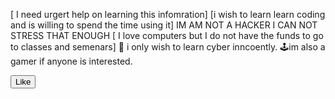 [ I need urgert help on learning this infomration]
[i wish to learn learn coding and is willing to spend the time using it]
IM AM NOT A HACKER I CAN NOT STRESS THAT ENOUGH
[ I love computers but I do not have the funds to go to classes and semenars]
🖤 i only wish to learn cyber inncoently.
🕹️im also a gamer if anyone is interested.

<button>Like</button>

